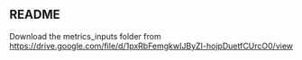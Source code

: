 ## README

Download the metrics_inputs folder from https://drive.google.com/file/d/1pxRbFemgkwIJByZI-hojpDuetfCUrcO0/view
